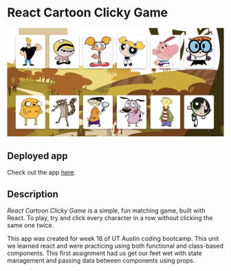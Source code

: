 # React Cartoon Clicky Game

![header image](/public/assets/img/demo.png)

## Deployed app
	
Check out the app [here](https://react-cartoon-clicky-game.herokuapp.com/).

## Description

*React Cartoon Clicky Game* is a simple, fun matching game, built with React. To play, try and click every character in a row without clicking the same one twice. 

This app was created for week 16 of UT Austin coding bootcamp. This unit we learned react and were practicing using both functional and class-based components. This first assignment had us get our feet wet with state management and passing data between components using props. 
